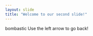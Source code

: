 ```yaml
---
layout: slide
title: "Welcome to our second slide!"
---
```

bombastic
Use the left arrow to go back!

